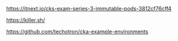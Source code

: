 https://itnext.io/cks-exam-series-3-immutable-pods-3812cf76cff4

https://killer.sh/

https://github.com/techotron/cka-example-environments